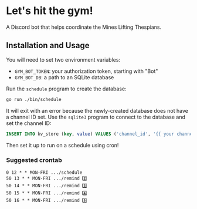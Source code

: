 # Let's hit the gym!

A Discord bot that helps coordinate the Mines Lifting Thespians.

## Installation and Usage

You will need to set two environment variables:

- `GYM_BOT_TOKEN`: your authorization token, starting with "Bot"
- `GYM_BOT_DB`: a path to an SQLite database

Run the `schedule` program to create the database:

```sh
go run ./bin/schedule
```

It will exit with an error because the newly-created database does not have a channel ID set. Use the `sqlite3` program to connect to the database and set the channel ID:

```sql
INSERT INTO kv_store (key, value) VALUES ('channel_id', '{{ your channel ID }}');
```

Then set it up to run on a schedule using cron!

### Suggested crontab

```
0 12 * * MON-FRI .../schedule
50 13 * * MON-FRI .../remind 2️⃣
50 14 * * MON-FRI .../remind 3️⃣
50 15 * * MON-FRI .../remind 4️⃣
50 16 * * MON-FRI .../remind 5️⃣
```
